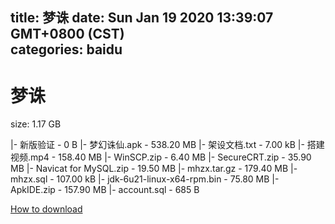 
title: 梦诛
date: Sun Jan 19 2020 13:39:07 GMT+0800 (CST)    
categories: baidu
---

# 梦诛
size: 1.17 GB
 
 
|- 新版验证 - 0 B
|- 梦幻诛仙.apk - 538.20 MB
|- 架设文档.txt - 7.00 kB
|- 搭建视频.mp4 - 158.40 MB
|- WinSCP.zip - 6.40 MB
|- SecureCRT.zip - 35.90 MB
|- Navicat for MySQL.zip - 19.50 MB
|- mhzx.tar.gz - 179.40 MB
|- mhzx.sql - 107.00 kB
|- jdk-6u21-linux-x64-rpm.bin - 75.80 MB
|- ApkIDE.zip - 157.90 MB
|- account.sql - 685 B

[How to download](https://bpcam.bemobtrk.com/go/2ceec3aa-1ca2-46d6-b9ff-aaa5c184517c?jno=3935)